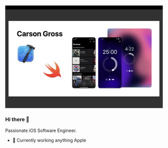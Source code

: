![iOS Apps](https://raw.githubusercontent.com/carsongro/carsongro/main/header.png?)

### Hi there 👋

Passionate iOS Software Engineer.

- 🔭 Currently working anything Apple
